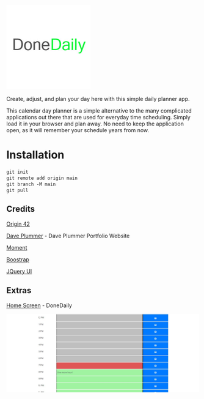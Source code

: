 ![snippet](./assets/images/doneDailyTitle.jpg)

Create, adjust, and plan your day here with this simple daily planner app. 

This calendar day planner is a simple alternative to the many complicated applications out there that are used for everyday time scheduling. Simply load it in your browser and plan away. No need to keep the application open, as it will remember your schedule years from now.

# Installation 

```
git init
git remote add origin main
git branch -M main
git pull
```

## Credits

[Origin 42](https://github.com/origin-42)

[Dave Plummer](https://origin-42.github.io/Dave-Plummer-Portfolio/) - Dave Plummer Portfolio Website

[Moment](https://momentjs.com/)

[Boostrap](https://getbootstrap.com/docs/5.0/getting-started/introduction/)

[JQuery UI](https://jqueryui.com/)

## Extras

[Home Screen](https://origin-42.github.io/quiztimeout/) - DoneDaily

![snippet](./assets/images/screenshot.jpg)
